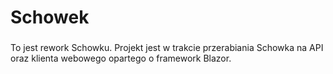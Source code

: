 # Schowek
### 
To jest rework Schowku. Projekt jest w trakcie przerabiania Schowka na API oraz klienta webowego opartego o framework Blazor.
